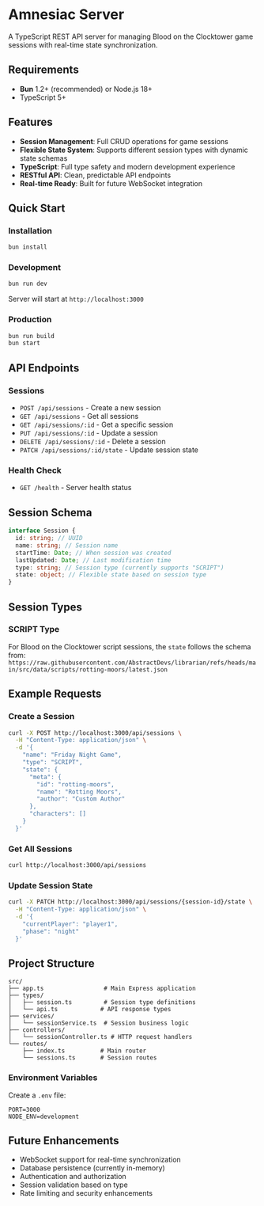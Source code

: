 # Amnesiac Server

A TypeScript REST API server for managing Blood on the Clocktower game sessions with real-time state synchronization.

## Requirements

- **Bun** 1.2+ (recommended) or Node.js 18+
- TypeScript 5+

## Features

- **Session Management**: Full CRUD operations for game sessions
- **Flexible State System**: Supports different session types with dynamic state schemas
- **TypeScript**: Full type safety and modern development experience
- **RESTful API**: Clean, predictable API endpoints
- **Real-time Ready**: Built for future WebSocket integration

## Quick Start

### Installation

```bash
bun install
```

### Development

```bash
bun run dev
```

Server will start at `http://localhost:3000`

### Production

```bash
bun run build
bun start
```

## API Endpoints

### Sessions

- `POST /api/sessions` - Create a new session
- `GET /api/sessions` - Get all sessions
- `GET /api/sessions/:id` - Get a specific session
- `PUT /api/sessions/:id` - Update a session
- `DELETE /api/sessions/:id` - Delete a session
- `PATCH /api/sessions/:id/state` - Update session state

### Health Check

- `GET /health` - Server health status

## Session Schema

```typescript
interface Session {
  id: string; // UUID
  name: string; // Session name
  startTime: Date; // When session was created
  lastUpdated: Date; // Last modification time
  type: string; // Session type (currently supports "SCRIPT")
  state: object; // Flexible state based on session type
}
```

## Session Types

### SCRIPT Type

For Blood on the Clocktower script sessions, the `state` follows the schema from:
`https://raw.githubusercontent.com/AbstractDevs/librarian/refs/heads/main/src/data/scripts/rotting-moors/latest.json`

## Example Requests

### Create a Session

```bash
curl -X POST http://localhost:3000/api/sessions \
  -H "Content-Type: application/json" \
  -d '{
    "name": "Friday Night Game",
    "type": "SCRIPT",
    "state": {
      "meta": {
        "id": "rotting-moors",
        "name": "Rotting Moors",
        "author": "Custom Author"
      },
      "characters": []
    }
  }'
```

### Get All Sessions

```bash
curl http://localhost:3000/api/sessions
```

### Update Session State

```bash
curl -X PATCH http://localhost:3000/api/sessions/{session-id}/state \
  -H "Content-Type: application/json" \
  -d '{
    "currentPlayer": "player1",
    "phase": "night"
  }'
```

## Project Structure

```text
src/
├── app.ts                 # Main Express application
├── types/
│   ├── session.ts         # Session type definitions
│   └── api.ts            # API response types
├── services/
│   └── sessionService.ts  # Session business logic
├── controllers/
│   └── sessionController.ts # HTTP request handlers
└── routes/
    ├── index.ts          # Main router
    └── sessions.ts       # Session routes
```

### Environment Variables

Create a `.env` file:

```env
PORT=3000
NODE_ENV=development
```

## Future Enhancements

- WebSocket support for real-time synchronization
- Database persistence (currently in-memory)
- Authentication and authorization
- Session validation based on type
- Rate limiting and security enhancements
